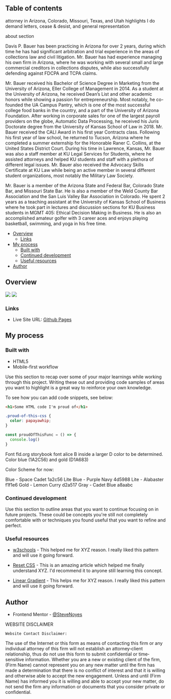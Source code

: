 ## Table of contents
attorney in Arizona, Colorado, Missouri, Texas, and Utah
  highlights
    I do 
      demand letters, 
      cease & desist, and 
      general representation


about section

  Davis P. Bauer has been practicing in Arizona for over 2 years, during which time he has had significant arbitration and trial experience in the areas of collections law and civil litigation. Mr. Bauer has had experience managing his own firm in Arizona, where he was working with several small and large commercial creditors in collections disputes, while also successfully defending against FDCPA and TCPA claims.

  Mr. Bauer received his Bachelor of Science Degree in Marketing from the University of Arizona, Eller College of Management in 2014. As a student at the University of Arizona, he received Dean’s List and other academic honors while showing a passion for entrepreneurship. Most notably, he co-founded the UA Campus Pantry, which is one of the most successful college food banks in the country, and a part of the University of Arizona Foundation. After working in corporate sales for one of the largest payroll providers on the globe, Automatic Data Processing, he received his Juris Doctorate degree from the University of Kansas School of Law in 2018. Mr. Bauer received the CALI Award in his first year Contracts class. Following his first year of law school, he returned to Tucson, Arizona where he completed a summer externship for the Honorable Raner C. Collins, at the United States District Court. During his time in Lawrence, Kansas, Mr. Bauer was also a staff member at KU Legal Services for Students, where he assisted attorneys and helped KU students and staff with a plethora of different legal issues. Mr. Bauer also received the Advocacy Skills Certificate at KU Law while being an active member in several different student organizations, most notably the Military Law Society.

  Mr. Bauer is a member of the Arizona State and Federal Bar, Colorado State Bar, and Missouri State Bar. He is also a member of the Weld County Bar Association and the San Luis Valley Bar Association in Colorado. He spent 2 years as a teaching assistant at the University of Kansas School of Business where he took part in lectures and discussion sections for KU Business students in MGMT 405: Ethical Decision Making in Business. He is also an accomplished amateur golfer with 3 career aces and enjoys playing basketball, swimming, and yoga in his free time.


- [Overview](#overview)
  - [Links](#links)
- [My process](#my-process)
  - [Built with](#built-with)
  - [Continued development](#continued-development)
  - [Useful resources](#useful-resources)
- [Author](#author)

## Overview

![](./screenshot.jpg)
![](./screenshot.png)


### Links

- Live Site URL: [Github Pages](https://stevenoyes.github.io/te/)

## My process

### Built with

- HTML5 
- Mobile-first workflow

Use this section to recap over some of your major learnings while working through this project. Writing these out and providing code samples of areas you want to highlight is a great way to reinforce your own knowledge.

To see how you can add code snippets, see below:

```html
<h1>Some HTML code I'm proud of</h1>
```
```css
.proud-of-this-css {
  color: papayawhip;
}
```
```js
const proudOfThisFunc = () => {
  console.log()
}
```

Font 
  fld.org storybook font alice B inside a larger D color to be determined. Color blue (1A2C56) and gold (D1A683)

Color Scheme for now:

  Blue - Space Cadet
    1a2c56
  Lite Blue - Purple Navy
    4d5988
  Lite - Alabaster
    f1f1e6
  Gold - Lemon Curry
    d2a517
  Gray - Cadet Blue
    a8aabc

### Continued development

Use this section to outline areas that you want to continue focusing on in future projects. These could be concepts you're still not completely comfortable with or techniques you found useful that you want to refine and perfect.

### Useful resources

- [w3schools](https://www.w3schools.com/howto/howto_js_accordion.asp) - This helped me for XYZ reason. I really liked this pattern and will use it going forward.

- [Reset CSS](https://meyerweb.com/eric/tools/css/reset/) - This is an amazing article which helped me finally understand XYZ. I'd recommend it to anyone still learning this concept.

- [Linear Gradient](https://www.w3schools.com/css/css3_gradients.asp) - This helps me for XYZ reason. I really liked this pattern and will use it going forward.

## Author

- Frontend Mentor - [@SteveNoyes](https://www.frontendmentor.io/profile/SteveNoyes)

WEBSITE DISCLAIMER

    Website Contact Disclaimer:       
  The use of the Internet or this form as means of contacting this firm or any individual attorney of this
  firm will not establish an attorney‐client relationship, thus do not use this form to submit confidential
  or time‐sensitive information. Whether you are a new or existing client of the firm, (Firm Name)
  cannot represent you on any new matter until the firm has made a determination that there is no
  conflict of interest and that it is willing and otherwise able to accept the new engagement. Unless
  and until (Firm Name) has informed you it is willing and able to accept your new matter, do not send
  the firm any information or documents that you consider private or confidential.  